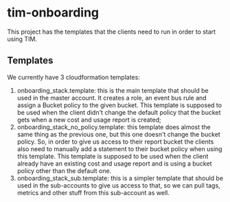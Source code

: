 # tim-onboarding
This project has the templates that the clients need to run in order to start using TIM.

## Templates
We currently have 3 cloudformation templates:
1. onboarding_stack.template: this is the main template that should be used in the master account. It creates a role, an event bus rule and assign a Bucket policy to the given bucket. This template is supposed to be used when the client didn't change the default policy that the bucket gets when a new cost and usage report is created;
1. onboarding_stack_no_policy.template: this template does almost the same thing as the previous one, but this one doesn't change the bucket policy. So, in order to give us access to their report bucket the clients also need to manually add a statement to their bucket policy when using this template. This template is supposed to be used when the client already have an existing cost and usage report and is using a bucket policy other than the default one.
1. onboarding_stack_sub.template: this is a simpler template that should be used in the sub-accounts to give us access to that, so we can pull tags, metrics and other stuff from this sub-account as well.
